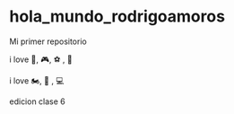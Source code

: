 # hola_mundo_rodrigoamoros

Mi primer repositorio

i love  🍦, 🎮, ⚽ , 🥳

i love 🏍️, 🚗 , 💻

edicion clase 6
